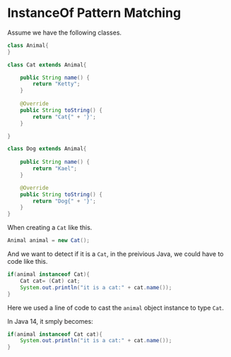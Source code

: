 # InstanceOf Pattern Matching

Assume we have the following classes.

```java
class Animal{
}

class Cat extends Animal{

    public String name() {
        return "Ketty";
    }
    
    @Override
    public String toString() {
        return "Cat{" + '}';
    }

}

class Dog extends Animal{
    
    public String name() {
        return "Kael";
    }

    @Override
    public String toString() {
        return "Dog{" + '}';
    }  
}
```



When creating a `Cat` like this.

```java
Animal animal = new Cat();
```

And we want to detect if it is a  `Cat`,  in the preivious Java, we could have to code like this.

```java
if(animal instanceof Cat){
    Cat cat= (Cat) cat;
    System.out.println("it is a cat:" + cat.name());
}
```

Here we used a line of code to cast  the `animal` object instance to type `Cat`.

In Java 14, it smply becomes:

```java
if(animal instanceof Cat cat){
	System.out.println("it is a cat:" + cat.name());
}
```        
